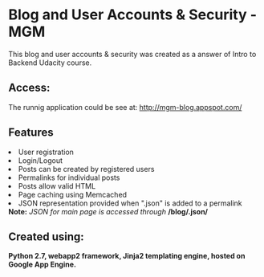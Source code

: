 # Blog and User Accounts & Security - MGM
This blog and user accounts & security was created as a answer of Intro to Backend Udacity course.

## Access:
The runnig application could be see at: http://mgm-blog.appspot.com/

## Features
   <li>User registration</li>
   <li>Login/Logout</li>
   <li>Posts can be created by registered users</li>
   <li>Permalinks for individual posts</li>
   <li>Posts allow valid HTML</li>
   <li>Page caching using Memcached</li>
   <li>JSON representation provided when ".json" is added to a permalink</li>
  <b>Note:</b> <i>JSON for main page is accessed through</i> <b>/blog/.json/<b>

## Created using:
 Python 2.7, webapp2 framework, Jinja2 templating engine, hosted on Google App Engine.
